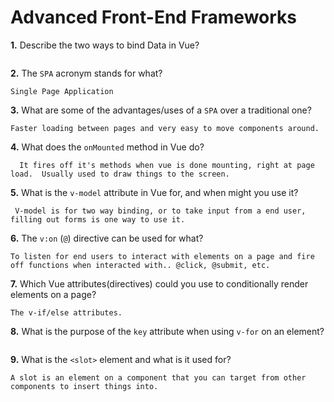 # Advanced Front-End Frameworks


**1.** Describe the two ways to bind Data in Vue?
<!-- enter you answer in the space below -->
```

```

**2.** The `SPA` acronym stands for what?
<!-- enter you answer in the space below -->
```
Single Page Application
```
**3.** What are some of the advantages/uses of a `SPA` over a traditional one?
<!-- enter you answer in the space below -->
```
Faster loading between pages and very easy to move components around.
```
**4.** What does the `onMounted` method in Vue do?
<!-- enter you answer in the space below -->
```
  It fires off it's methods when vue is done mounting, right at page load.  Usually used to draw things to the screen.
```
**5.** What is the `v-model` attribute in Vue for, and when might you use it?
<!-- enter you answer in the space below -->
```
 V-model is for two way binding, or to take input from a end user, filling out forms is one way to use it.
```
**6.** The `v:on` (`@`) directive can be used for what?
<!-- enter you answer in the space below -->
```
To listen for end users to interact with elements on a page and fire off functions when interacted with.. @click, @submit, etc.
```
**7.** Which Vue attributes(directives) could you use to conditionally render elements on a page?
<!-- enter you answer in the space below -->
```
The v-if/else attributes.  
```
**8.** What is the purpose of the `key` attribute when using `v-for` on an element?
<!-- enter you answer in the space below -->
```

```
**9.** What is the `<slot>` element and what is it used for?
<!-- enter you answer in the space below -->
```
A slot is an element on a component that you can target from other components to insert things into.
```
